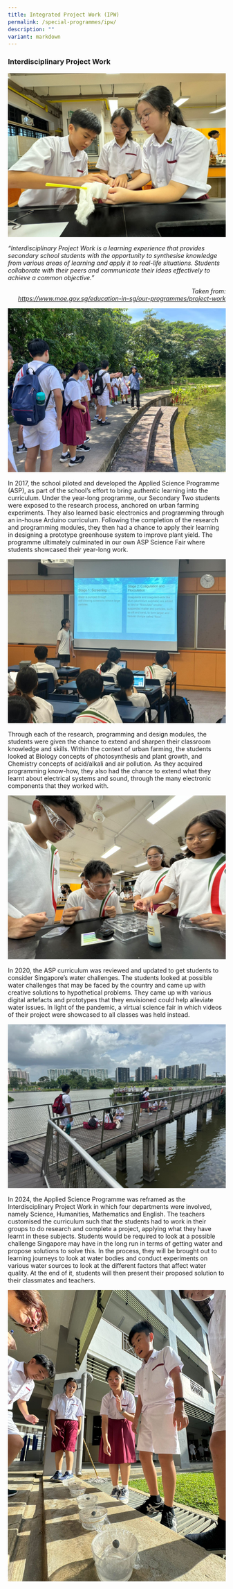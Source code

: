 ```yaml
---
title: Integrated Project Work (IPW)
permalink: /special-programmes/ipw/
description: ""
variant: markdown
---
```

### Interdisciplinary Project Work

![](/images/IPW__5_.jpg)

*“Interdisciplinary Project Work is a learning experience that provides secondary school students with the opportunity to synthesise knowledge from various areas of learning and apply it to real-life situations. Students collaborate with their peers and communicate their ideas effectively to achieve a common objective.”*
<div align="right"><i> Taken from: <br><u>https://www.moe.gov.sg/education-in-sg/our-programmes/project-work</u></i></div>

![](/images/IPW__1_.jpg)

In 2017, the school piloted and developed the Applied Science Programme (ASP), as part of the school’s effort to bring authentic learning into the curriculum. Under the year-long programme, our Secondary Two students were exposed to the research process, anchored on urban farming experiments. They also learned basic electronics and programming through an in-house Arduino curriculum. Following the completion of the research and programming modules, they then had a chance to apply their learning in designing a prototype greenhouse system to improve plant yield. The programme ultimately culminated in our own ASP Science Fair where students showcased their year-long work.

![](/images/IPW__3_.jpg)

Through each of the research, programming and design modules, the students were given the chance to extend and sharpen their classroom knowledge and skills. Within the context of urban farming, the students looked at Biology concepts of photosynthesis and plant growth, and Chemistry concepts of acid/alkali and air pollution. As they acquired programming know-how, they also had the chance to extend what they learnt about electrical systems and sound, through the many electronic components that they worked with.

![](/images/IPW__10_.jpg)

In 2020, the ASP curriculum was reviewed and updated to get students to consider Singapore’s water challenges. The students looked at possible water challenges that may be faced by the country and came up with creative solutions to hypothetical problems. They came up with various digital artefacts and prototypes that they envisioned could help alleviate water issues. In light of the pandemic, a virtual science fair in which videos of their project were showcased to all classes was held instead. 

![](/images/IPW__13_.jpg)

In 2024, the Applied Science Programme was reframed as the Interdisciplinary Project Work in which four departments were involved, namely Science, Humanities, Mathematics and English. The teachers customised the curriculum such that the students had to work in their groups to do research and complete a project, applying what they have learnt in these subjects. Students would be required to look at a possible challenge Singapore may have in the long run in terms of getting water and propose solutions to solve this. In the process, they will be brought out to learning journeys to look at water bodies and conduct experiments on various water sources to look at the different factors that affect water quality. At the end of it, students will then present their proposed solution to their classmates and teachers.

![](/images/IPW__11_.jpg)